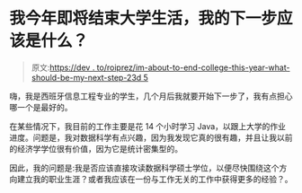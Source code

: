 # 我今年即将结束大学生活，我的下一步应该是什么？

> 原文:[https://dev . to/roiprez/im-about-to-end-college-this-year-what-should-be-my-next-step-23d 5](https://dev.to/roiprez/im-about-to-end-college-this-year-what-should-be-my-next-step-23d5)

嗨，我是西班牙信息工程专业的学生，几个月后我就要开始下一步了，我有点担心哪一个是最好的。

在某些情况下，我目前的工作主要是花 14 个小时学习 Java，以跟上大学的作业进度。问题是，我对数据科学有点兴趣，因为我发现它真的很有趣，并且让我以前的经济学学位很有价值，因为它是统计密集型的。

因此，我的问题是:我是否应该直接攻读数据科学硕士学位，以便尽快围绕这个方向建立我的职业生涯？或者我应该在一份与工作无关的工作中获得更多的经验？。